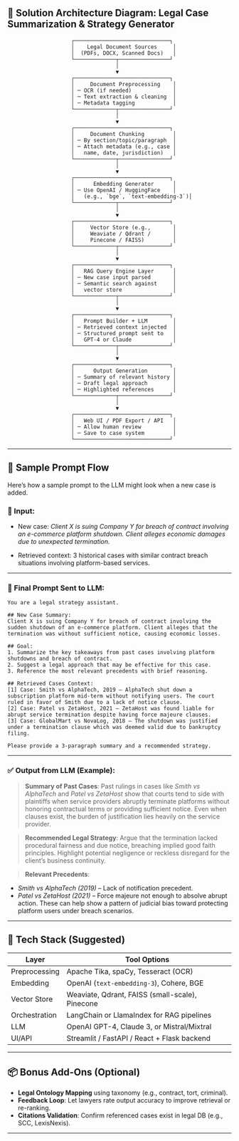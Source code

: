## 📐 Solution Architecture Diagram: Legal Case Summarization & Strategy Generator

```
                    ┌──────────────────────────────┐
                    │    Legal Document Sources     │
                    │  (PDFs, DOCX, Scanned Docs)   │
                    └─────────────┬────────────────┘
                                  │
                                  ▼
                    ┌──────────────────────────────┐
                    │     Document Preprocessing    │
                    │ ─ OCR (if needed)             │
                    │ ─ Text extraction & cleaning  │
                    │ ─ Metadata tagging            │
                    └─────────────┬────────────────┘
                                  │
                                  ▼
                    ┌──────────────────────────────┐
                    │     Document Chunking         │
                    │ ─ By section/topic/paragraph  │
                    │ ─ Attach metadata (e.g., case │
                    │   name, date, jurisdiction)   │
                    └─────────────┬────────────────┘
                                  │
                                  ▼
                    ┌──────────────────────────────┐
                    │      Embedding Generator      │
                    │ ─ Use OpenAI / HuggingFace    │
                    │   (e.g., `bge`, `text-embedding-3`)│
                    └─────────────┬────────────────┘
                                  │
                                  ▼
                    ┌──────────────────────────────┐
                    │     Vector Store (e.g.,       │
                    │     Weaviate / Qdrant /       │
                    │     Pinecone / FAISS)         │
                    └─────────────┬────────────────┘
                                  │
                                  ▼
                    ┌──────────────────────────────┐
                    │   RAG Query Engine Layer      │
                    │ ─ New case input parsed       │
                    │ ─ Semantic search against     │
                    │   vector store                │
                    └─────────────┬────────────────┘
                                  │
                                  ▼
                    ┌──────────────────────────────┐
                    │   Prompt Builder + LLM        │
                    │ ─ Retrieved context injected  │
                    │ ─ Structured prompt sent to   │
                    │   GPT-4 or Claude             │
                    └─────────────┬────────────────┘
                                  │
                                  ▼
                    ┌──────────────────────────────┐
                    │      Output Generation        │
                    │ ─ Summary of relevant history │
                    │ ─ Draft legal approach        │
                    │ ─ Highlighted references      │
                    └─────────────┬────────────────┘
                                  │
                                  ▼
                    ┌──────────────────────────────┐
                    │   Web UI / PDF Export / API   │
                    │ ─ Allow human review          │
                    │ ─ Save to case system         │
                    └──────────────────────────────┘
```

---

## 🧾 Sample Prompt Flow

Here’s how a sample prompt to the LLM might look when a new case is added.

### 🎯 Input:

* New case:
  *Client X is suing Company Y for breach of contract involving an e-commerce platform shutdown. Client alleges economic damages due to unexpected termination.*

* Retrieved context:
  3 historical cases with similar contract breach situations involving platform-based services.

---

### 🧠 Final Prompt Sent to LLM:

```text
You are a legal strategy assistant.

## New Case Summary:
Client X is suing Company Y for breach of contract involving the sudden shutdown of an e-commerce platform. Client alleges that the termination was without sufficient notice, causing economic losses.

## Goal:
1. Summarize the key takeaways from past cases involving platform shutdowns and breach of contract.
2. Suggest a legal approach that may be effective for this case.
3. Reference the most relevant precedents with brief reasoning.

## Retrieved Cases Context:
[1] Case: Smith vs AlphaTech, 2019 – AlphaTech shut down a subscription platform mid-term without notifying users. The court ruled in favor of Smith due to a lack of notice clause.
[2] Case: Patel vs ZetaHost, 2021 – ZetaHost was found liable for abrupt service termination despite having force majeure clauses.
[3] Case: GlobalMart vs NovaLog, 2018 – The shutdown was justified under a termination clause which was deemed valid due to bankruptcy filing.

Please provide a 3-paragraph summary and a recommended strategy.
```

---

### ✅ Output from LLM (Example):

> **Summary of Past Cases**:
> Past rulings in cases like *Smith vs AlphaTech* and *Patel vs ZetaHost* show that courts tend to side with plaintiffs when service providers abruptly terminate platforms without honoring contractual terms or providing sufficient notice. Even when clauses exist, the burden of justification lies heavily on the service provider.

> **Recommended Legal Strategy**:
> Argue that the termination lacked procedural fairness and due notice, breaching implied good faith principles. Highlight potential negligence or reckless disregard for the client’s business continuity.

> **Relevant Precedents**:

* *Smith vs AlphaTech (2019)* – Lack of notification precedent.
* *Patel vs ZetaHost (2021)* – Force majeure not enough to absolve abrupt action.
  These can help show a pattern of judicial bias toward protecting platform users under breach scenarios.

---

## 🧰 Tech Stack (Suggested)

| Layer         | Tool Options                                    |
| ------------- | ----------------------------------------------- |
| Preprocessing | Apache Tika, spaCy, Tesseract (OCR)             |
| Embedding     | OpenAI (`text-embedding-3`), Cohere, BGE        |
| Vector Store  | Weaviate, Qdrant, FAISS (small-scale), Pinecone |
| Orchestration | LangChain or LlamaIndex for RAG pipelines       |
| LLM           | OpenAI GPT-4, Claude 3, or Mistral/Mixtral      |
| UI/API        | Streamlit / FastAPI / React + Flask backend     |

---

## 📦 Bonus Add-Ons (Optional)

* **Legal Ontology Mapping** using taxonomy (e.g., contract, tort, criminal).
* **Feedback Loop**: Let lawyers rate output accuracy to improve retrieval or re-ranking.
* **Citations Validation**: Confirm referenced cases exist in legal DB (e.g., SCC, LexisNexis).

---
